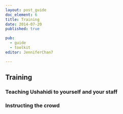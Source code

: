 ```yaml
---
layout: post_guide
doc_element: 6
title: Training
date: 2014-07-20
published: true

pub: 
  - guide
  - toolkit
editor: JenniferChan7

---
```


## Training

### Teaching Ushahidi to yourself and your staff

### Instructing the crowd

